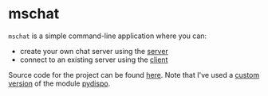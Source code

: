 # mschat
`mschat` is a simple command-line application where you can:
- create your own chat server using the [server](MSCHAT%20v.1.3.0/server)
- connect to an existing server using the [client](MSCHAT%20v.1.3.0/client.exe)

Source code for the project can be found [here](MSCHAT%20v.1.3.0/src).
Note that I've used a [custom version](MSCHAT%20v.1.3.0/src/pydispo.py) of the module [pydispo](github.com/aakash30jan/pydispo).

